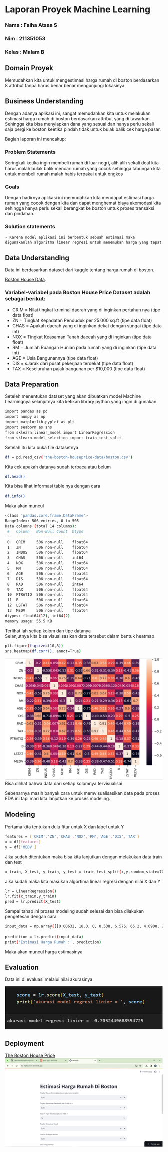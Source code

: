 # Laporan Proyek Machine Learning
### Nama : Faiha Atsaa S
### Nim : 211351053
### Kelas : Malam B

## Domain Proyek

Memudahkan kita untuk mengestimasi harga rumah di boston berdasarkan 8 attribut tanpa harus benar benar mengunjungi lokasinya


## Business Understanding

Dengan adanya aplikasi ini, sangat memudahkan kita untuk melakukan estimasi harga rumah di boston berdasarkan attribut yang di tawarkan. Sehingga kita bisa menyiapkan dana yang sesuai dan hanya perlu sekali saja pergi ke boston keetika pindah tidak untuk bulak balik cek harga pasar.

Bagian laporan ini mencakup:

### Problem Statements

Seringkali ketika ingin membeli rumah di luar negri, alih alih sekali deal kita harus malah bulak balik mencari rumah yang cocok sehingga tabungan kita untuk membeli rumah malah habis terpakai untuk ongkos

### Goals

Dengan hadirnya aplikasi ini memudahkan kita mendapat estimasi harga rumah yang cocok dengan kita dan dapat menghemat biaya akomodasi kita sehingga hanya perlu sekali berangkat ke boston untuk proses transaksi dan pindahan.


   ### Solution statements
    - Karena model aplikasi ini berbentuk sebuah estimasi maka digunakanlah algoritma linear regresi untuk menemukan harga yang tepat

## Data Understanding
Data ini berdasarkan dataset dari kaggle tentang harga rumah di boston.<br> 

[Boston House Data](https://www.kaggle.com/datasets/fedesoriano/the-boston-houseprice-data).


### Variabel-variabel pada Boston House Price Dataset adalah sebagai berikut:
- CRIM = Nilai tingkat kriminal daerah yang di inginkan pertahun nya (tipe data float)
- ZN = Tingkat Kepadatan Penduduk per 25.000 sq.ft (tipe data float)
- CHAS = Apakah daerah yang di inginkan dekat dengan sungai (tipe data int)
- NOX = Tingkat Keasaman Tanah daeeah yang di inginkan (tipe data float)
- RM = Jumlah Ruangan Hunian pada rumah yang di inginkan (tipe data int)
- AGE = Usia Bangunannya (tipe data float)
- DIS = sJarak dari pusat pekerjaan terdekat (tipe data float)
- TAX = Keseluruhan pajak bangunan per $10,000 (tipe data float)

## Data Preparation
Seteleh menentukan dataset yang akan dibuatkan model Machine Learningnya selanjutnya kita ketikan library python yang ingin di gunakan
```bash
import pandas as pd
import numpy as np
import matplotlib.pyplot as plt
import seaborn as sns
from sklearn.linear_model import LinearRegression
from sklearn.model_selection import train_test_split
```
Setelah itu kita buka file datasetnya
```bash
df = pd.read_csv('the-boston-houseprice-data/boston.csv')
```
Kita cek apakah datanya sudah terbaca atau belum
```bash
df.head()
```
Kita bisa lihat informasi table nya dengan cara
```bash
df.info()
```
Maka akan muncul
```bash
<class 'pandas.core.frame.DataFrame'>
RangeIndex: 506 entries, 0 to 505
Data columns (total 14 columns):
 #   Column   Non-Null Count  Dtype  
---  ------   --------------  -----  
 0   CRIM     506 non-null    float64
 1   ZN       506 non-null    float64
 2   INDUS    506 non-null    float64
 3   CHAS     506 non-null    int64  
 4   NOX      506 non-null    float64
 5   RM       506 non-null    float64
 6   AGE      506 non-null    float64
 7   DIS      506 non-null    float64
 8   RAD      506 non-null    int64  
 9   TAX      506 non-null    float64
 10  PTRATIO  506 non-null    float64
 11  B        506 non-null    float64
 12  LSTAT    506 non-null    float64
 13  MEDV     506 non-null    float64
dtypes: float64(12), int64(2)
memory usage: 55.5 KB
```
Terlihat lah setiap kolom dan tipe datanya<br>
Selanjutnya kita bisa visualisasikan data tersebut dalam bentuk heatmap
```bash
plt.figure(figsize=(10,8))
sns.heatmap(df.corr(), annot=True)
```
![alt text](https://github.com/faihasukendar/pembelajaranmesin/blob/main/heatmap.png)
Bisa dilihat bahwa data dari setiap kolomnya tervisualisai

Sebenarnya masih banyak cara untuk memvisualisasikan data pada proses EDA ini tapi mari kita lanjutkan ke proses modeling.

## Modeling
Pertama kita tentukan dulu fitur untuk X dan label untuk Y
```bash
features = ['CRIM','ZN','CHAS','NOX','RM','AGE','DIS','TAX']
x = df[features]
y = df['MEDV']
```
Jika sudah ditentukan maka bisa kita lanjutkan dengan melakukan data train dan test
```bash
x_train, X_test, y_train, y_test = train_test_split(x,y,random_state=70)
```
Jika sudah maka kita masukan algortima linear regresi dengan nilai X dan Y
```bash
lr = LinearRegression()
lr.fit(x_train,y_train)
pred = lr.predict(X_test)
```
Sampai tahap ini proses modeling sudah selesai dan bisa dilakukan pengetesan dengan cara
```bash
input_data = np.array([[0.00632, 18.0, 0, 0.538, 6.575, 65.2, 4.0900, 296.0]])

prediction = lr.predict(input_data)
print('Estimasi Harga Rumah :', prediction)
```
Maka akan muncul harga estimasinya


## Evaluation
Data ini di evaluasi melalui nilai akurasinya

![alt text](https://github.com/faihasukendar/pembelajaranmesin/blob/main/akurasi.png)


## Deployment
[The Boston House Price](https://faihautsml.streamlit.app/)<br>
![alt text](https://github.com/faihasukendar/pembelajaranmesin/blob/main/tampilan.png)
